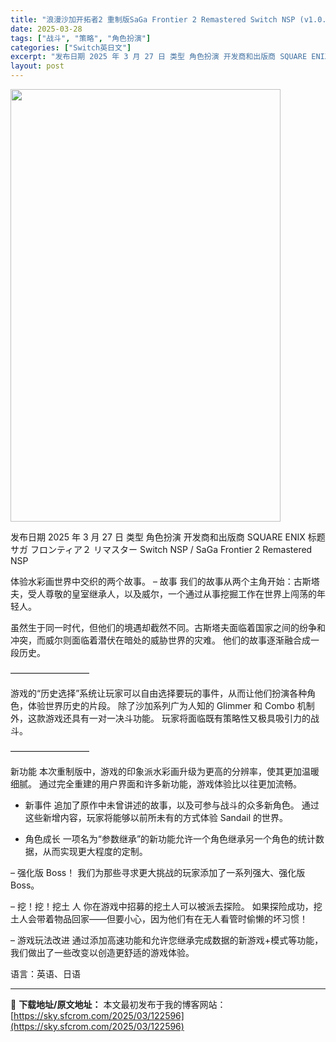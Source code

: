 ```yaml
---
title: "浪漫沙加开拓者2 重制版SaGa Frontier 2 Remastered Switch NSP (v1.0.1)英日文"
date: 2025-03-28
tags: ["战斗", "策略", "角色扮演"]
categories: ["Switch英日文"]
excerpt: "发布日期 2025 年 3 月 27 日 类型 角色扮演 开发商和出版商 SQUARE ENIX 标题 サガ フロンティア２ リマスター Switch NSP / SaGa Frontier 2 Remastered NSP 体验水彩画世界中交织的两个故事。 – 故事 我们的故事从两个主角开始：古斯&hellip;"
layout: post
---
```


<img class="aligncenter size-full wp-image-122585" src="https://sky.sfcrom.com/wp-content/uploads/2025/03/2025032718050359.webp" alt="" width="432" height="692" />

发布日期 2025 年 3 月 27 日
类型 角色扮演
开发商和出版商 SQUARE ENIX
标题 サガ フロンティア２ リマスター Switch NSP / SaGa Frontier 2 Remastered NSP

体验水彩画世界中交织的两个故事。
– 故事
我们的故事从两个主角开始：古斯塔夫，受人尊敬的皇室继承人，以及威尔，一个通过从事挖掘工作在世界上闯荡的年轻人。

虽然生于同一时代，但他们的境遇却截然不同。古斯塔夫面临着国家之间的纷争和冲突，而威尔则面临着潜伏在暗处的威胁世界的灾难。
他们的故事逐渐融合成一段历史。

—————————

游戏的“历史选择”系统让玩家可以自由选择要玩的事件，从而让他们扮演各种角色，体验世界历史的片段。
除了沙加系列广为人知的 Glimmer 和 Combo 机制外，这款游戏还具有一对一决斗功能。
玩家将面临既有策略性又极具吸引力的战斗。

—————————

新功能
本次重制版中，游戏的印象派水彩画升级为更高的分辨率，使其更加温暖细腻。
通过完全重建的用户界面和许多新功能，游戏体验比以往更加流畅。

- 新事件
追加了原作中未曾讲述的故事，以及可参与战斗的众多新角色。
通过这些新增内容，玩家将能够以前所未有的方式体验 Sandail 的世界。

- 角色成长
一项名为“参数继承”的新功能允许一个角色继承另一个角色的统计数据，从而实现更大程度的定制。

– 强化版 Boss！
我们为那些寻求更大挑战的玩家添加了一系列强大、强化版 Boss。

– 挖！挖！挖土
人 你在游戏中招募的挖土人可以被派去探险。
如果探险成功，挖土人会带着物品回家——但要小心，因为他们有在无人看管时偷懒的坏习惯！

– 游戏玩法改进
通过添加高速功能和允许您继承完成数据的新游戏+模式等功能，我们做出了一些改变以创造更舒适的游戏体验。

语言：英语、日语

---
📖 **下载地址/原文地址：** 本文最初发布于我的博客网站：[https://sky.sfcrom.com/2025/03/122596](https://sky.sfcrom.com/2025/03/122596)
